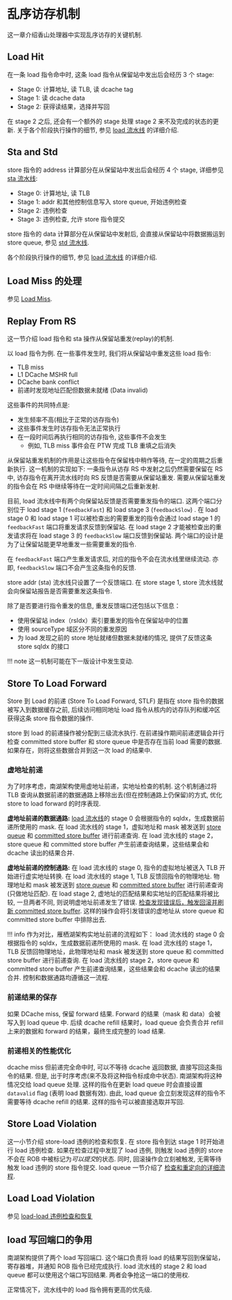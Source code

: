 # 乱序访存机制

这一章介绍香山处理器中实现乱序访存的关键机制.

## Load Hit

在一条 load 指令命中时, 这条 load 指令从保留站中发出后会经历 3 个 stage:

* Stage 0: 计算地址, 读 TLB, 读 dcache tag
* Stage 1: 读 dcache data
* Stage 2: 获得读结果，选择并写回

在 stage 2 之后, 还会有一个额外的 stage 处理 stage 2 来不及完成的状态的更新. 关于各个阶段执行操作的细节, 参见 [load 流水线](./fu/load_pipeline.md) 的详细介绍.

## Sta and Std

store 指令的 address 计算部分在从保留站中发出后会经历 4 个 stage, 详细参见 [sta 流水线](./fu/store_pipeline.md#Sta-Pipeline):

* Stage 0: 计算地址, 读 TLB
* Stage 1: addr 和其他控制信息写入 store queue, 开始违例检查
* Stage 2: 违例检查
* Stage 3: 违例检查, 允许 store 指令提交

store 指令的 data 计算部分在从保留站中发射后, 会直接从保留站中将数据搬运到 store queue, 参见 [std 流水线](./fu/store_pipeline.md#Std-Pipeline).

各个阶段执行操作的细节, 参见 [load 流水线](./fu/load_pipeline.md) 的详细介绍.

## Load Miss 的处理

参见 [Load Miss](./fu/load_pipeline.md#Load-Miss).

## Replay From RS

这一节介绍 load 指令和 sta 操作从保留站重发(replay)的机制.

以 load 指令为例. 在一些事件发生时, 我们将从保留站中重发这些 load 指令:

* TLB miss
* L1 DCache MSHR full
* DCache bank conflict
* 前递时发现地址匹配但数据未就绪 (Data invalid)

这些事件的共同特点是:

* 发生频率不高(相比于正常的访存指令)
* 这些事件发生时访存指令无法正常执行 
* 在一段时间后再执行相同的访存指令, 这些事件不会发生
    * 例如, TLB miss 事件会在 PTW 完成 TLB 重填之后消失

从保留站重发机制的作用是让这些指令在保留栈中稍作等待, 在一定的周期之后重新执行. 这一机制的实现如下: 一条指令从访存 RS 中发射之后仍然需要保留在 RS 中, 访存指令在离开流水线时向 RS 反馈是否需要从保留站重发. 需要从保留站重发的指令会在 RS 中继续等待在一定时间间隔之后重新发射.

目前, load 流水线中有两个向保留站反馈是否需要重发指令的端口. 这两个端口分别位于 load stage 1 (`feedbackFast`) 和 load stage 3 (`feedbackSlow`) . 在 load stage 0 和 load stage 1 可以被检查出的需要重发的指令会通过 load stage 1 的 `feedbackFast` 端口将重发请求反馈到保留站. 在 load stage 2 才能被检查出的重发请求将在 load stage 3 的 `feedbackSlow` 端口反馈到保留站. 两个端口的设计是为了让保留站能更早地重发一些需要重发的指令.
    
在 `feedbackFast` 端口产生重发请求后, 对应的指令不会在流水线里继续流动. 亦即, `feedbackSlow` 端口不会产生这条指令的反馈.

store addr (sta) 流水线只设置了一个反馈端口. 在 store stage 1, store 流水线就会向保留站报告是否需要重发这条指令.

除了是否要进行指令重发的信息, 重发反馈端口还包括以下信息：

* 使用保留站 index（rsIdx）索引要重发的指令在保留站中的位置
* 使用 sourceType 域区分不同的重发原因
* 为 load 发现之前的 store 地址就绪但数据未就绪的情况, 提供了反馈这条 store sqIdx 的接口

!!! note
    这一机制可能在下一版设计中发生变动.

## Store To Load Forward

Store 到 Load 的前递 (Store To Load Forward, STLF) 是指在 store 指令的数据被写入到数据缓存之前, 后续访问相同地址 load 指令从核内的访存队列和缓冲区获得这条 store 指令数据的操作.

store 到 load 的前递操作被分配到三级流水执行. 在前递操作期间前递逻辑会并行检查 committed store buffer 和 store queue 中是否存在当前 load 需要的数据. 如果存在，则将这些数据合并到这一次 load 的结果中. 

### 虚地址前递

为了时序考虑，南湖架构使用虚地址前递，实地址检查的机制. 这个机制通过将 TLB 查询从数据前递的数据通路上移除出去(但在控制通路上仍保留)的方式, 优化 store to load forward 的时序表现.

<!-- !!! todo -->
<!-- 基本思路, 图 -->

**虚地址前递的数据通路:** [load 流水线](../memory/fu/load_pipeline.md)的 stage 0 会根据指令的 sqIdx，生成数据前递所使用的 mask. 在 load 流水线的 stage 1，虚拟地址和 mask 被发送到 [store queue](../memory/lsq/store_queue.md#store-to-load-forward-query) 和 [committed store buffer](../memory/lsq/committed_store_buffer.md#store-to-load-forward-query) 进行前递查询. 在 load 流水线的 stage 2，store queue 和 committed store buffer 产生前递查询结果，这些结果会和 dcache 读出的结果合并. 

**虚地址前递的控制通路:** 在 load 流水线的 stage 0, 指令的虚拟地址被送入 TLB 开始进行虚实地址转换. 在 load 流水线的 stage 1, TLB 反馈回指令的物理地址. 物理地址和 mask 被发送到 [store queue](../memory/lsq/store_queue.md#store-to-load-forward-query) 和 [committed store buffer](../memory/lsq/committed_store_buffer.md#store-to-load-forward-query) 进行前递查询(只做地址匹配). 在 load stage 2, 虚地址的匹配结果和实地址的匹配结果将被比较, 一旦两者不同, 则说明虚地址前递发生了错误. [检查发现错误后，触发回滚并刷新 committed store buffer](./fu/load_pipeline.md#forward-failure). 这样的操作会将引发错误的虚地址从 store queue 和 committed store buffer 中排除出去.

!!! info
    作为对比，雁栖湖架构实地址前递的流程如下： load 流水线的 stage 0 会根据指令的 sqIdx，生成数据前递所使用的 mask. 在 load 流水线的 stage 1，TLB 反馈回物理地址，此物理地址和 mask 被发送到 store queue 和 committed store buffer 进行前递查询. 在 load 流水线的 stage 2，store queue 和 committed store buffer 产生前递查询结果，这些结果会和 dcache 读出的结果合并. 控制和数据通路均遵循这一流程. 

### 前递结果的保存

如果 DCache miss, 保留 forward 结果.  Forward 的结果（mask 和 data）会被写入到 load queue 中. 后续 dcache refill 结果时，load queue 会负责合并 refill 上来的数据和 forward 的结果，最终生成完整的 load 结果. 

### 前递相关的性能优化

dcache miss 但前递完全命中时, 可以不等待 dcache 返回数据, 直接写回这条指令的结果. 但是, 出于时序考虑(来不及将这种指令标成命中状态). 南湖架构将这种情况交给 load queue 处理. 这样的指令在更新 load queue 时会直接设置 `datavalid` flag (表明 load 数据有效). 由此, load queue 会立刻发现这样的指令不需要等待 dcache refill 的结果. 这样的指令可以被直接选取并写回.

## Store Load Violation 

这一小节介绍 store-load 违例的检查和恢复. 在 store 指令到达 stage 1 时开始进行 load 违例检查. 如果在检查过程中发现了 load 违例, 则触发 load 违例的 store 不会在 ROB 中被标记为*可以提交*的状态. 同时, 回滚操作会立刻被触发, 无需等待触发 load 违例的 store 指令提交. load queue 一节介绍了 [检查和重定向的详细流程](../memory/lsq/load_queue.md#store---load-%E8%BF%9D%E4%BE%8B%E6%A3%80%E6%9F%A5%E7%9B%B8%E5%85%B3%E6%9C%BA%E5%88%B6).

## Load Load Violation

参见 [load-load 违例检查和恢复](../memory/lsq/load_queue.md#load---load-%E8%BF%9D%E4%BE%8B%E6%A3%80%E6%9F%A5%E7%9B%B8%E5%85%B3%E6%9C%BA%E5%88%B6)

## load 写回端口的争用

南湖架构提供了两个 load 写回端口. 这个端口负责将 load 的结果写回到保留站，寄存器堆，并通知 ROB 指令已经完成执行. load 流水线的 stage 2 和 load queue 都可以使用这个端口写回结果. 两者会争抢这一端口的使用权. 

正常情况下，流水线中的 load 指令拥有更高的优先级. 

